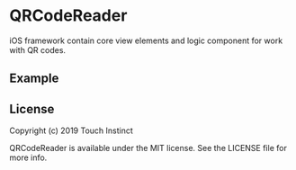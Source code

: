 # QRCodeReader

iOS framework contain core view elements and logic component for work with QR codes.

## Example

## License

Copyright (c) 2019 Touch Instinct

QRCodeReader is available under the MIT license. See the LICENSE file for more info.
